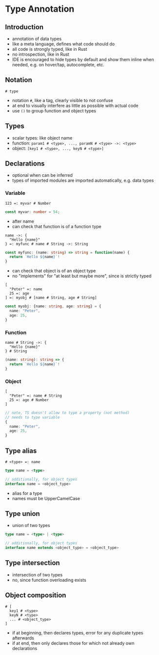 # Type Annotation



## Introduction

- annotation of data types
- like a meta language, defines what code should do
- all code is strongly typed, like in Rust
- no introspection, like in Rust
- IDE is encouraged to hide types by default and show them inline when needed, e.g. on hover/tap, autocomplete, etc.



## Notation

```
# type
```

- notation `#`, like a tag, clearly visible to not confuse
- at end to visually interfere as little as possible with actual code
- use `()` to group function and object types

<!-- todo: allow multi-line in declaration? What -->



## Types

- scalar types: like object name
- function: `param1 # <type>, ..., paramN # <type> ->: <type>`
- object: `[key1 # <type>, ..., keyN # <type>]`



## Declarations

- optional when can be inferred
- types of imported modules are imported automatically, e.g. data types

### Variable

```
123 =: myvar # Number
```

```ts
const myvar: number = 54;
```

- after name
- can check that function is of a function type
<!-- todo: figure out String interpolation -->

```
name ->: {
  "Hello {name}"
} =: myfunc # name # String ->: String
```

```ts
const myfunc: (name: string) => string = function(name) {
  return `Hello ${name}`!
}
```

- can check that object is of an object type
- no "implements" for "at least but maybe more", since is strictly typed

```
[
  "Peter" =: name
  25 =: age
] =: myobj # [name # String, age # String]
```

```ts
const myobj: {name: string, age: string} = {
  name: "Peter",
  age: 25,
}
```

### Function

```
name # String ->: {
  "Hello {name}"
} # String
```

```ts
(name: string): string => {
  return `Hello ${name}`!
}
```

### Object

```
[
  "Peter" =: name # String
  25 =: age # Number
]
```

```ts
// note, TS doesn't allow to type a property (not method)
// needs to type variable
{
  name: "Peter",
  age: 25,
}
```



## Type alias

```
# <type> =: name
```

```ts
type name = <type>

// additionally, for object types
interface name = <object_type>
```

- alias for a type
- names must be UpperCamelCase



## Type union

<!-- todo: type union
Rust uses enums instead, e.g. Result, Option, etc.
-->

- union of two types

```ts
type name = <type> | <type>

// additionally, for object types
interface name extends <object_type> = <object_type>
```



## Type intersection

- intersection of two types
- no, since function overloading exists
<!-- todo: good idea/ -->



## Object composition

```
# [
  key1 # <type>
  keyN # <type>
  ... # <object_type>
]
```

- if at beginning, then declares types, error for any duplicate types afterwards
- if at end, then only declares those for which not already own declarations